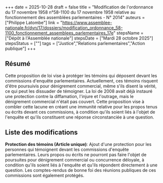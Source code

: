 +++
date = 2025-10-28
draft = false
title = "Modification de l'ordonnance du 17 novembre 1958 n°58-1100 du 17 novembre 1958 relative au fonctionnement des assemblées parlementaires - N° 2014"
auteurs = ["Philippe Latombe"]
link = "https://www.assemblee-nationale.fr/dyn/17/dossiers/modification_ordonnance_58-1100_fonctionnement_assemblees_parlementaires_17e"
stepsName = ["Dépôt à l'Assemblée nationale"]
stepsDate = ["Mardi 28 octobre 2025"]
stepsStatus = [""]
tags = ["Justice","Relations parlementaires","Action publique"]
+++

## Résumé

Cette proposition de loi vise à protéger les témoins qui déposent devant les commissions d'enquête parlementaires. Actuellement, ces témoins risquent d'être poursuivis pour dénigrement commercial, même s'ils disent la vérité, ce qui peut les dissuader de témoigner. La loi de 2008 avait déjà instauré une protection contre la diffamation, l'injure et l'outrage, mais le dénigrement commercial n'était pas couvert. Cette proposition vise à combler cette lacune en créant une immunité relative pour les propos tenus ou écrits devant ces commissions, à condition qu'ils soient liés à l'objet de l'enquête et qu'ils constituent une réponse circonstanciée à une question.

## Liste des modifications

**Protection des témoins (Article unique)**: Ajout d'une protection pour les personnes qui témoignent devant les commissions d'enquête parlementaires. Leurs propos ou écrits ne pourront pas faire l'objet de poursuites pour dénigrement commercial ou concurrence déloyale, à condition qu'ils soient liés à l'enquête et qu'ils répondent directement à une question. Les comptes-rendus de bonne foi des réunions publiques de ces commissions sont également protégés.
